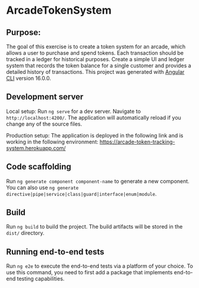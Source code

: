 # ArcadeTokenSystem #

## Purpose:

The goal of this exercise is to create a token system for an arcade, which allows a user to purchase and spend tokens. Each transaction should be tracked in a ledger for historical purposes.
Create a simple UI and ledger system that records the token balance for a single customer and provides a detailed history of transactions.
This project was generated with [Angular CLI](https://github.com/angular/angular-cli) version 16.0.0.

## Development server

Local setup: Run `ng serve` for a dev server. Navigate to `http://localhost:4200/`. The application will automatically reload if you change any of the source files.

Production setup: The application is deployed in the following link and is working in the following environment:
https://arcade-token-tracking-system.herokuapp.com/

## Code scaffolding

Run `ng generate component component-name` to generate a new component. You can also use `ng generate directive|pipe|service|class|guard|interface|enum|module`.

## Build

Run `ng build` to build the project. The build artifacts will be stored in the `dist/` directory.

## Running end-to-end tests

Run `ng e2e` to execute the end-to-end tests via a platform of your choice. To use this command, you need to first add a package that implements end-to-end testing capabilities.
